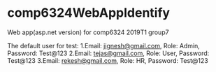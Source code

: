 # comp6324WebAppIdentify
Web app(asp.net version) for comp6324 2019T1 group7

The default user for test:
1.Email: jignesh@gmail.com, Role: Admin, Password:  Test@123
2.Email: tejas@gmail.com, Role: User, Password: Test@123
3.Email: rekesh@gmail.com, Role: HR, Password: Test@123
